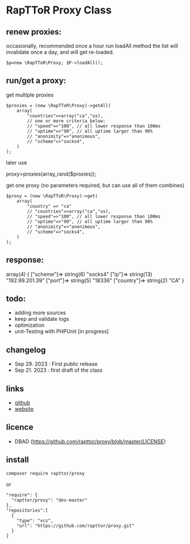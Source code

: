 # RapTToR Proxy Class

## renew proxies:
occasionally, recommended once a hour run loadAll method
the list will invalidate once a day, and will get re-loaded.

    $p=new \RapTToR\Proxy; $P->loadAll();

## run/get a proxy: 
get multiple proxies

    $proxies = (new \RapTToR\Proxy)->getAll(
        array(
            "countries"=>array("ca","us),
            // one or more criteria below:
            // "speed"=>"100", // all lower response than 100ms
            // "uptime"=>"90", // all uptime larger than 90%
            // "anonimity"=>"anonimous", 
            // "scheme"=>"socks4", 
        )
    );

later use
  
  $proxy=$proxies(array_rand($proxies));


get one proxy (no parameters required, but can use all of them combines)

    $proxy = (new \RapTToR\Proxy)->get(
        array(
            "country" => "ca"
            // "countries"=>array("ca","us),
            // "speed"=>"100", // all lower response than 100ms
            // "uptime"=>"90", // all uptime larger than 90%
            // "anonimity"=>"anonimous", 
            // "scheme"=>"socks4", 
        )
    );

## response:

  array(4) {
    ["scheme"]=> string(6) "socks4"
    ["ip"]=> string(13) "192.99.201.39"
    ["port"]=> string(5) "18336"
    ["country"]=> string(2) "CA"
  }


## todo: 
- adding more sources
- keep and validate logs
- optimization
- unit-Testing with PHPUnit [in progress]

## changelog 
- Sep 29. 2023 : First public release
- Sep 21. 2023 : first draft of the class

## links

- [github](https://github.com/rapttor/proxy.git)
- [website](www.rapttor.com) 

## licence

- DBAD (https://github.com/rapttor/proxy/blob/master/LICENSE)

## install 

    composer require rapttor/proxy

or

    "require": {
      "rapttor/proxy": "dev-master"
    },
    "repositories":[
      {
        "type": "vcs",
        "url": "https://github.com/rapttor/proxy.git"
      }
    ]
